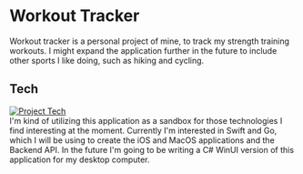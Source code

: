 # Workout Tracker

Workout tracker is a personal project of mine, to track my strength training
workouts. I might expand the application further in the future to include other sports I like doing, such as hiking and cycling.

## Tech
[![Project Tech](https://skillicons.dev/icons?i=Swift,Go)](https://skillicons.dev)
<br>
I'm kind of utilizing this application as a sandbox for those technologies I find interesting at the moment. 
Currently I'm interested in Swift and Go, which I will be using to create the iOS and MacOS applications and the Backend API. In the future I'm going to be writing a C# WinUI version of this application for my desktop computer.
